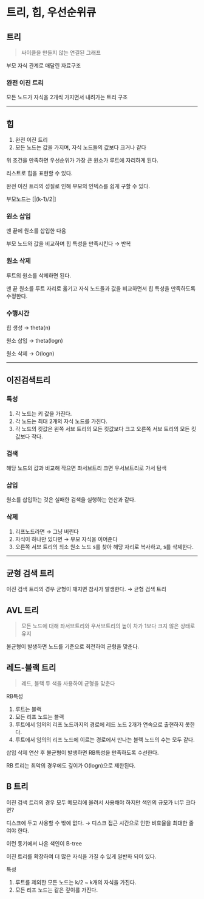# 트리, 힙, 우선순위큐


## 트리

> 싸이클을 만들지 않는 연결된 그래프
> 

부모 자식 관계로 매달린 자료구조

### 완전 이진 트리

모든 노드가 자식을 2개씩 가지면서 내려가는 트리 구조



---

## 힙

1. 완전 이진 트리
2. 모든 노드는 값을 가지며, 자식 노드들의 값보다 크거나 같다

위 조건을 만족하면 우선순위가 가장 큰 원소가 루트에 자리하게 된다.

리스트로 힙을 표현할 수 있다.

완전 이진 트리의 성질로 인해 부모의 인덱스를 쉽게 구할 수 있다.

부모노드는 [|(k-1)/2|]

### 원소 삽입

맨 끝에 원소를 삽입한 다음

부모 노드와 값을 비교하며 힙 특성을 만족시킨다 → 반복

### 원소 삭제

루트의 원소를 삭제하면 된다.

맨 끝 원소를 루트 자리로 옮기고 자식 노드들과 값을 비교하면서 힙 특성을 만족하도록 수정한다.

### 수행시간

힙 생성 → theta(n)

원소 삽입 → theta(logn)

원소 삭제 → O(logn)

---

## 이진검색트리

### 특성

1. 각 노드는 키 값을 가진다.
2. 각 노드는 최대 2개의 자식 노드를 가진다.
3. 각 노드의 킷값은 왼쪽 서브 트리의 모든 킷값보다 크고 오른쪽 서브 트리의 모든 킷값보다 작다.

### 검색

해당 노드의 값과 비교해 작으면 좌서브트리 크면 우서브트리로 가서 탐색

### 삽입

원소를 삽입하는 것은 실패한 검색을 실행하는 연산과 같다.

### 삭제

1. 리프노드라면 → 그냥 버린다
2. 자식이 하나만 있다면 → 부모 자식을 이어준다
3. 오른쪽 서브 트리의 최소 원소 노드 s를 찾아 해당 자리로 복사하고, s를 삭제한다.

---

## 균형 검색 트리

이진 검색 트리의 경우 균형이 깨지면 참사가 발생한다. → 균형 검색 트리


## AVL 트리

> 모든 노드에 대해 좌서브트리와 우서브트리의 높이 차가 1보다 크지 않은 상태로 유지
> 

 불균형이 발생하면 노드를 기준으로 회전하여 균형을 맞춘다.

## 레드-블랙 트리

> 레드, 블랙 두 색을 사용하여 균형을 맞춘다
> 

RB특성

1. 루트는 블랙
2. 모든 리프 노드는 블랙
3. 루트에서 임의의 리프 노드까지의 경로에 레드 노드 2개가 연속으로 출현하지 못한다.
4. 루트에서 임의의 리프 노드에 이르는 경로에서 만나는 블랙 노드의 수는 모두 같다.

삽입 삭제 연산 후 불균형이 발생하면 RB특성을 만족하도록 수선한다.

RB 트리는 최악의 경우에도 깊이가 O(logn)으로 제한된다.

## B 트리

이진 검색 트리의 경우 모두 메모리에 올려서 사용해야 하지만 색인의 규모가 너무 크다면? 

디스크에 두고 사용할 수 밖에 없다. → 디스크 접근 시간으로 인한 비효율을 최대한 줄여야 한다.

이런 동기에서 나온 색인이 B-tree

이진 트리를 확장하여 더 많은 자식을 가질 수 있게 일반화 되어 있다.

특성

1. 루트를 제외한 모든 노드는 k/2 ~ k개의 자식을 가진다.
2. 모든 리프 노드는 같은 깊이를 가진다.